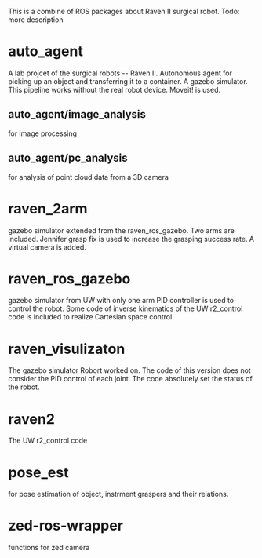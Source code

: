 This is a combine of ROS packages about Raven II surgical robot.
Todo: more description
# auto_agent
A lab projcet of the surgical robots -- Raven II. Autonomous agent for picking up an object and transferring it to a container. A gazebo simulator. This pipeline works without the real robot device.
Moveit! is used.

## auto_agent/image_analysis
for image processing
## auto_agent/pc_analysis
for analysis of point cloud data from a 3D camera

# raven_2arm
gazebo simulator extended from the raven_ros_gazebo.
Two arms are included.
Jennifer grasp fix is used to increase the grasping success rate.
A virtual camera is added.

# raven_ros_gazebo
gazebo simulator from UW with only one arm
PID controller is used to control the robot.
Some code of inverse kinematics of the UW r2_control code is included to realize Cartesian space control.

# raven_visulizaton
The gazebo simulator Robort worked on. The code of this version does not consider the PID control of each joint.
The code absolutely set the status of the robot.

# raven2
The UW r2_control code

# pose_est
for pose estimation of object, instrment graspers and their relations.

# zed-ros-wrapper
functions for zed camera


